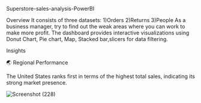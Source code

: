 Superstore-sales-analysis-PowerBI

Overview
It consists of three datasets:
1)Orders 
2)Returns
3)People
As a business manager, try to find out the weak areas where you can work to make more profit.
The dashboard provides interactive visualizations using Donut Chart, Pie chart, Map, Stacked bar,slicers for data filtering.

Insights

:earth_asia: Regional Performance

The United States ranks first in terms of the highest total sales, indicating its strong market presence.












![Screenshot (228)](https://github.com/Purva-Golatkar/Superstore-sales-analysis-PowerBI/assets/135613624/ec74431f-60c3-4d82-b810-7fc25752e73a)
